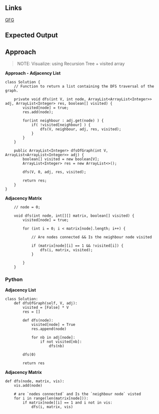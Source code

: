 ## Links
[GFG](https://practice.geeksforgeeks.org/problems/depth-first-traversal-for-a-graph/1)

## Expected Output

## Approach

>NOTE: Visualize: using Recursion Tree + visited array

**Approach - Adjacency List**
```
class Solution {
    // Function to return a list containing the DFS traversal of the graph.
    
    private void dfs(int V, int node, ArrayList<ArrayList<Integer>> adj, ArrayList<Integer> res, boolean[] visited) {
        visited[node] = true;
        res.add(node);
        
        for(int neighbour : adj.get(node) ) {
            if( !visited[neighbour] ) {
                dfs(V, neighbour, adj, res, visited);
            }
        }
    }
    
    public ArrayList<Integer> dfsOfGraph(int V, ArrayList<ArrayList<Integer>> adj) {
        boolean[] visited = new boolean[V];
        ArrayList<Integer> res = new ArrayList<>();
        
        dfs(V, 0, adj, res, visited);
        
        return res;
    }
}
```

**Adjacency Matrix**
```
    // node = 0;

    void dfs(int node, int[][] matrix, boolean[] visited) {
        visited[node] = true;
        
        for (int i = 0; i < matrix[node].length; i++) {

            // Are nodes connected && Is the neighbour node visited
            
            if (matrix[node][i] == 1 && !visited[i]) {
                dfs(i, matrix, visited);
            }
        
        }
    }

```

### Python
**Adjacency List**
```
class Solution:
    def dfsOfGraph(self, V, adj):
        visited = [False] * V
        res = []

        def dfs(node):
            visited[node] = True
            res.append(node)
            
            for nb in adj[node]:
                if not visited[nb]:
                    dfs(nb)
        
        dfs(0)
        
        return res
```

**Adjacency Matrix**
```
def dfs(node, matrix, vis):
    vis.add(node)

    # are `nodes connected` and Is the `neighbour node` visted
    for i in range(len(matrix[node])):
        if matrix[node][i] == 1 and i not in vis:
            dfs(i, matrix, vis)

```